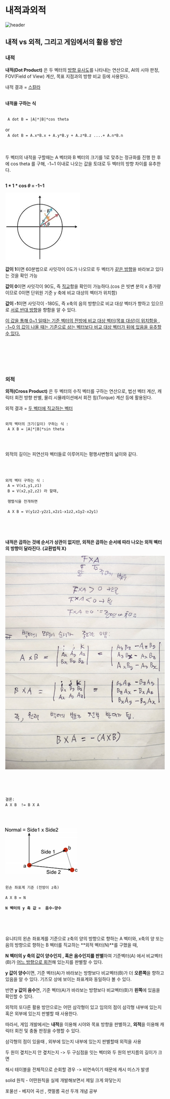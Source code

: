 # 내적과외적

 ![header](https://capsule-render.vercel.app/api?color=gradient&type=waving)

## 내적 vs 외적, 그리고 게임에서의 활용 방안



### 내적 

**내적(Dot Product)** 은 두 벡터의 <u>방향 유사도</u>를 나타내는 연산으로, AI의 시야 판정, FOV(Field of View) 계산, 목표 지점과의 방향 비교 등에 사용된다.

내적 결과 = <U>스칼라</U> 
<br>
<br>

**내적을 구하는 식**

<code>
 A dot B = |A|*|B|*cos theta
</code>
<br>
or

<code>
 A dot B = A.x*B.x + A.y*B.y + A.z*B.z ....+ A.n*B.n
</code>

<br>
<br>
</br>
두 벡터의 내적을 구할때는 A 벡터와 B 벡터의 크기를 1로 맞추는 정규화를 진행 한 후에 cos theta 를 구해, -1~1 이내로 나오는 값을 토대로 두 벡터의 방향 차이를 유추한다.


<br>
</br>

<b>1 * 1 * cos $\theta$ = -1~1</b>


![LocalVariableImage](/Images/Circle1.jpg) 

**값이 1**이면 60분법으로 사잇각이 0도가 나오므로 두 벡터가 <u>같은 방향</u>을 바라보고 있다는 것을 확인 가능 

**값이 0**이면 사잇각이 90도, 즉 <u>직교</u>함을 확인이 가능하다.(cos 은 빗변 분의 x 증가량이므로 0이면 단위원 기준 y 축에 비교 대상의 벡터가 위치함)

**값이 -1**이면 사잇각이 -180도, 즉 x축의 음의 방향으로 비교 대상 벡터가 향하고 있으므로 <u>서로 반대 방향</u>을 향함을 알 수 있다.

<u>이 값을 통해 0~1 일때는 기준 벡터의 전방에 비교 대상 벡터(목표 대상)이 위치함을 , -1~0 의 값이 나올 때는 기준으로 삼는 벡터보다 비교 대상 벡터가 뒤에 있음을 유추할 수 있다.</u>

<br>
<br>
<br>
<br>
<br>


### 외적


**외적(Cross Product)** 은 두 벡터의 수직 벡터를 구하는 연산으로, 법선 벡터 계산, 캐릭터 회전 방향 판별, 물리 시뮬레이션에서 회전 힘(Torque) 계산 등에 활용된다.

외적 결과 = <U>두 벡터에 직교하는 벡터</U> 

<pre>
<code>
외적 벡터의 크기(길이) 구하는 식 : 
 A X B = |A|*|B|*sin theta
</code>
</pre>
<br>

외적의 길이는 피연산자 벡터들로 이루어지는 평행사변형의 넓이와 같다.
<br>
<br>
<br>

<pre>
<code>
외적 벡터 구하는 식 : 
 A = V(x1,y1,z1)
 B = V(x2,y2,z2) 라 할때,

 행렬식을 전개하면 

 A X B = V(y1z2-y2z1,x2z1-x1z2,x1y2-x2y1)
</code>
</pre>
<br>
<br>


<b>내적은 곱하는 것에 순서가 상관이 없지만, 외적은 곱하는 순서에 따라 나오는 외적 벡터의 방향이 달라진다. (교환법칙 X)</b>

![LocalVariableImage](/Images/외적순서.jpg) 

<br>
<br>
<br>
<code>
결론: 
A X B  != B X A
</code>

<br>
<br>
<br>


![LocalVariableImage](/Images/CalculateNormal.png) 

<pre>
<code>
왼손 좌표계 기준 (전방이 z축)

A X B = N 

<b>N 벡터의 y 축 값 =  음수~양수</b>
</code>
</pre>

<br>
<br>

유니티의 왼손 좌표계를 기준으로 z축의 양의 방향으로 향하는 A 벡터와, x축의 양 또는 음의 방향으로 향하는 B 벡터를 직교하는 **외적 벡터(N)**를 구했을 때,

**N 벡터의 y 축의 값이 양수인지 , 혹은 음수인지를 판별**하여 기준벡터(A) 에서 비교벡터(B)가 <u>어느 방향으로 회전</u>해 있는지를 판별할 수 있다.

**y 값이 양수**이면, 기준 벡터(A)가 바라보는 방향보다 비교벡터(B)가 더 **오른쪽**을 향하고 있음을 알 수 있다. 기즈모 상에 보이는 좌표계와 동일하다 볼 수 있다.

반면 **y 값이 음수**면, 기준 벡터(A)가 바라보는 방향보다 비교벡터(B)가 **왼쪽**에 있음을 확인할 수 있다.


외적의 또다른 활용 방안으로는 어떤 삼각형이 있고 임의의 점이 삼각형 내부에 있는지 혹은 외부에 있는지 판별할 때 사용한다.









따라서, 게임 개발에서는 **내적**을 이용해 시야와 목표 방향을 판별하고, **외적**을 이용해 캐릭터 회전 및 충돌 판정을 수행할 수 있다.


삼각형의 점이 있을때 , 외부에 있는지 내부에 있는지 판별할때 외적을 사용

두 원이 곂치는지 안 곂치는지 -> 두 구심점을 잇는 벡터와  두 원의 반지름의 길이가 크면

해시 테이블을 전체적으로 순회할 경우 -> 비연속이기 때문에 캐시 미스가 발생

solid 원칙 - 어떤원칙을 실제 개발해보면서 제일 크게 와닿는지 

포물선 - 베지어 곡선 , 캣멀롬 곡선 두개 개념 공부


















